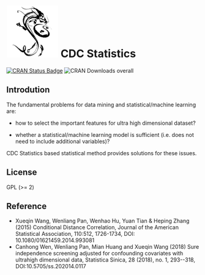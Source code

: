 <img src=https://github.com/Mamba413/git_picture/blob/master/scrcss.jpg width=135/> CDC Statistics
===========
[![CRAN Status Badge](http://www.r-pkg.org/badges/version/cdcsis)](https://CRAN.R-project.org/package=cdcsis)
![CRAN Downloads overall](https://cranlogs.r-pkg.org/badges/grand-total/cdcsis?color=brightgreen)

Introdution
----------
The fundamental problems for data mining and statistical/machine learning are:

- how to select the important features for ultra high dimensional dataset?

- whether a statistical/machine learning model is sufficient (i.e. does not need to include additional variables)?

CDC Statistics based statistical method provides solutions for these issues. 

License
----------
GPL (>= 2)

Reference
----------
- Xueqin Wang, Wenliang Pan, Wenhao Hu, Yuan Tian & Heping Zhang (2015) Conditional Distance Correlation, Journal of the American Statistical Association, 110:512, 1726-1734, DOI: 10.1080/01621459.2014.993081
- Canhong Wen, Wenliang Pan, Mian Huang and Xueqin Wang (2018) Sure independence screening adjusted for confounding covariates with ultrahigh dimensional data, Statistica Sinica, 28 (2018), no. 1, 293--318, DOI:10.5705/ss.202014.0117
